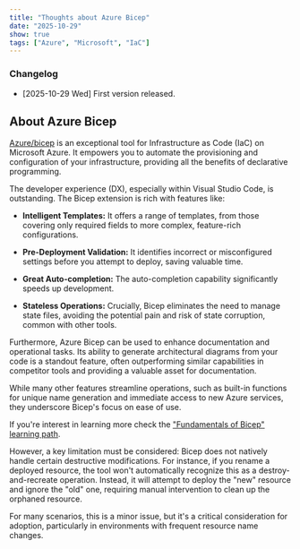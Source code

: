 ```yaml
---
title: "Thoughts about Azure Bicep"
date: "2025-10-29"
show: true
tags: ["Azure", "Microsoft", "IaC"]
---
```


### Changelog

-   [2025-10-29 Wed] First version released.

## About Azure Bicep

[Azure/bicep](https://github.com/Azure/bicep) is an exceptional tool for Infrastructure as Code (IaC) on Microsoft Azure. It empowers you to automate the provisioning and configuration of your infrastructure, providing all the benefits of declarative programming.

The developer experience (DX), especially within Visual Studio Code, is outstanding. The Bicep extension is rich with features like:

- **Intelligent Templates:** It offers a range of templates, from those covering only required fields to more complex, feature-rich configurations.

- **Pre-Deployment Validation:** It identifies incorrect or misconfigured settings before you attempt to deploy, saving valuable time.

- **Great Auto-completion:** The auto-completion capability significantly speeds up development.

- **Stateless Operations:** Crucially, Bicep eliminates the need to manage state files, avoiding the potential pain and risk of state corruption, common with other tools.

Furthermore, Azure Bicep can be used to enhance documentation and operational tasks. Its ability to generate architectural diagrams from your code is a standout feature, often outperforming similar capabilities in competitor tools and providing a valuable asset for documentation.

While many other features streamline operations, such as built-in functions for unique name generation and immediate access to new Azure services, they underscore Bicep's focus on ease of use.

If you're interest in learning more check the ["Fundamentals of Bicep" learning path](https://learn.microsoft.com/en-us/training/paths/fundamentals-bicep/).

However, a key limitation must be considered: Bicep does not natively handle certain destructive modifications. For instance, if you rename a deployed resource, the tool won't automatically recognize this as a destroy-and-recreate operation. Instead, it will attempt to deploy the "new" resource and ignore the "old" one, requiring manual intervention to clean up the orphaned resource.

For many scenarios, this is a minor issue, but it's a critical consideration for adoption, particularly in environments with frequent resource name changes.
